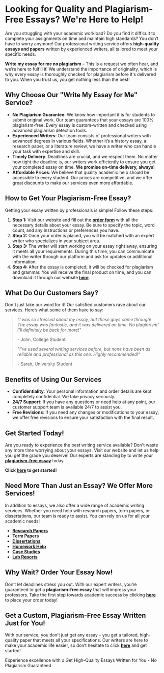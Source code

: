 <h1>Looking for Quality and Plagiarism-Free Essays? We're Here to Help!</h1>

<p>Are you struggling with your academic workload? Do you find it difficult to complete your assignments on time and maintain high standards? You don’t have to worry anymore! Our professional writing service offers <strong>high-quality essays and papers</strong> written by experienced writers, all tailored to meet your specific needs.</p>

<p><strong>Write my essay for me no plagiarism</strong> – This is a request we often hear, and we’re here to fulfill it! We understand the importance of originality, which is why every essay is thoroughly checked for plagiarism before it's delivered to you. When you trust us, you get nothing less than the best!</p>

<h2>Why Choose Our "Write My Essay for Me" Service?</h2>

<ul>
  <li><strong>No Plagiarism Guarantee</strong>: We know how important it is for students to submit original work. Our team guarantees that your essays are 100% plagiarism-free. Every essay is custom-written and checked using advanced plagiarism detection tools.</li>
  <li><strong>Experienced Writers</strong>: Our team consists of professional writers with advanced degrees in various fields. Whether it’s a history essay, a research paper, or a literature review, we have a writer who can handle your task with expertise and skill.</li>
  <li><strong>Timely Delivery</strong>: Deadlines are crucial, and we respect them. No matter how tight the deadline is, our writers work efficiently to ensure you get your completed essay on time. <strong>We promise on-time delivery, always!</strong></li>
  <li><strong>Affordable Prices</strong>: We believe that quality academic help should be accessible to every student. Our prices are competitive, and we offer great discounts to make our services even more affordable.</li>
</ul>

<h2>How to Get Your Plagiarism-Free Essay?</h2>

<p>Getting your essay written by professionals is simple! Follow these steps:</p>

<ol>
  <li><strong>Step 1:</strong> Visit our website and fill out the <a href="https://tinyurl.com/topessay?keyword=write+my+essay+for+me+no+plagiarism" target="_blank"><strong>order form</strong></a> with all the necessary details about your essay. Be sure to specify the topic, word count, and any instructions or preferences you have.</li>
  <li><strong>Step 2:</strong> Once your order is placed, you will be matched with an expert writer who specializes in your subject area.</li>
  <li><strong>Step 3:</strong> The writer will start working on your essay right away, ensuring it meets all your requirements. During this time, you can communicate with the writer through our platform and ask for updates or additional information.</li>
  <li><strong>Step 4:</strong> After the essay is completed, it will be checked for plagiarism and grammar. You will receive the final product on time, and you can download it through our website <a href="https://tinyurl.com/topessay?keyword=write+my+essay+for+me+no+plagiarism" target="_blank"><strong>here</strong></a>.</li>
</ol>

<h2>What Do Our Customers Say?</h2>

<p>Don't just take our word for it! Our satisfied customers rave about our services. Here’s what some of them have to say:</p>

<blockquote>
  <p><em>"I was so stressed about my essay, but these guys came through! The essay was fantastic, and it was delivered on time. No plagiarism! I'll definitely be back for more!"</em></p>
  <footer>- John, College Student</footer>
</blockquote>

<blockquote>
  <p><em>"I’ve used several writing services before, but none have been as reliable and professional as this one. Highly recommended!"</em></p>
  <footer>- Sarah, University Student</footer>
</blockquote>

<h2>Benefits of Using Our Services</h2>

<ul>
  <li><strong>Confidentiality</strong>: Your personal information and order details are kept completely confidential. We take privacy seriously.</li>
  <li><strong>24/7 Support</strong>: If you have any questions or need help at any point, our customer support team is available 24/7 to assist you.</li>
  <li><strong>Free Revisions</strong>: If you need any changes or modifications to your essay, we offer free revisions to ensure your satisfaction with the final result.</li>
</ul>

<h2>Get Started Today!</h2>

<p>Are you ready to experience the best writing service available? Don't waste any more time worrying about your essays. Visit our website and let us help you get the grade you deserve! Our experts are standing by to write your <a href="https://tinyurl.com/topessay?keyword=write+my+essay+for+me+no+plagiarism" target="_blank"><strong>plagiarism-free essay</strong></a> today.</p>

<p><strong>Click <a href="https://tinyurl.com/topessay?keyword=write+my+essay+for+me+no+plagiarism" target="_blank">here</a> to get started!</strong></p>

<h2>Need More Than Just an Essay? We Offer More Services!</h2>

<p>In addition to essays, we also offer a wide range of academic writing services. Whether you need help with research papers, term papers, or dissertations, our team is ready to assist. You can rely on us for all your academic needs!</p>

<ul>
  <li><a href="https://tinyurl.com/topessay?keyword=write+my+essay+for+me+no+plagiarism" target="_blank"><strong>Research Papers</strong></a></li>
  <li><a href="https://tinyurl.com/topessay?keyword=write+my+essay+for+me+no+plagiarism" target="_blank"><strong>Term Papers</strong></a></li>
  <li><a href="https://tinyurl.com/topessay?keyword=write+my+essay+for+me+no+plagiarism" target="_blank"><strong>Dissertations</strong></a></li>
  <li><a href="https://tinyurl.com/topessay?keyword=write+my+essay+for+me+no+plagiarism" target="_blank"><strong>Homework Help</strong></a></li>
  <li><a href="https://tinyurl.com/topessay?keyword=write+my+essay+for+me+no+plagiarism" target="_blank"><strong>Case Studies</strong></a></li>
  <li><a href="https://tinyurl.com/topessay?keyword=write+my+essay+for+me+no+plagiarism" target="_blank"><strong>Lab Reports</strong></a></li>
</ul>

<h2>Why Wait? Order Your Essay Now!</h2>

<p>Don’t let deadlines stress you out. With our expert writers, you’re guaranteed to get a <strong>plagiarism-free essay</strong> that will impress your professors. Take the first step towards academic success by clicking <a href="https://tinyurl.com/topessay?keyword=write+my+essay+for+me+no+plagiarism" target="_blank"><strong>here</strong></a> to place your order today!</p>

<h2>Get a Custom, Plagiarism-Free Essay Written Just for You!</h2>

<p>With our service, you don't just get any essay – you get a tailored, high-quality paper that meets all your specifications. Our writers are here to make your academic life easier, so don’t hesitate to click <a href="https://tinyurl.com/topessay?keyword=write+my+essay+for+me+no+plagiarism" target="_blank"><strong>here</strong></a> and get started!</p>

<p>Experience excellence with o
Get High-Quality Essays Written for You - No Plagiarism Guaranteed
